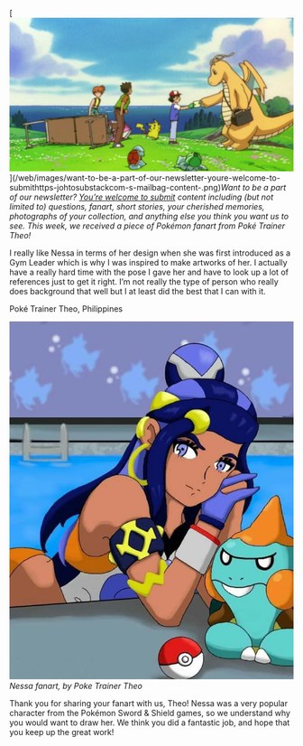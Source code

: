 

[![Want to be a part of our newsletter? [You’re welcome to submit](https://johto.substack.com/s/mailbag) content including (but not limited to) questions, fanart, short stories, your cherished memories, photographs of your collection, and anything else you think you want us to see. This week, we received a piece of Pokémon fanart from Poké Trainer Theo!](/web/images/want-to-be-a-part-of-our-newsletter-youre-welcome-to-submithttps-johtosubstackcom-s-mailbag-content-.png)](/web/images/want-to-be-a-part-of-our-newsletter-youre-welcome-to-submithttps-johtosubstackcom-s-mailbag-content-.png)*Want to be a part of our newsletter? [You’re welcome to submit](https://johto.substack.com/s/mailbag) content including (but not limited to) questions, fanart, short stories, your cherished memories, photographs of your collection, and anything else you think you want us to see. This week, we received a piece of Pokémon fanart from Poké Trainer Theo!*



I really like Nessa in terms of her design when she was first introduced as a Gym Leader which is why I was inspired to make artworks of her. I actually have a really hard time with the pose I gave her and have to look up a lot of references just to get it right. I’m not really the type of person who really does background that well but I at least did the best that I can with it.

Poké Trainer Theo, Philippines



[![Nessa fanart, by Poke Trainer Theo](/web/images/nessa-fanart-by-poke-trainer-theo.png)](/web/images/nessa-fanart-by-poke-trainer-theo.png)*Nessa fanart, by Poke Trainer Theo*



Thank you for sharing your fanart with us, Theo! Nessa was a very popular character from the Pokémon Sword & Shield games, so we understand why you would want to draw her. We think you did a fantastic job, and hope that you keep up the great work!